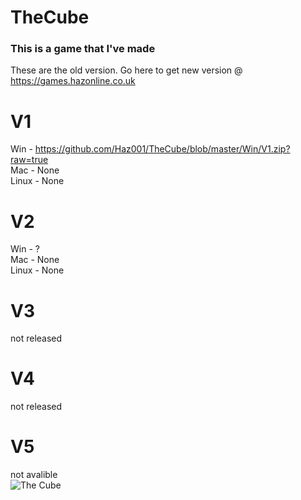 # TheCube
### This is a game that I've made
These are the old version.
Go here to get new version @ https://games.hazonline.co.uk

# V1
Win - https://github.com/Haz001/TheCube/blob/master/Win/V1.zip?raw=true <br/>
Mac - None<br/>
Linux - None<br/>
# V2
Win - ?<br/>
Mac - None<br/>
Linux - None<br/>
# V3
not released<br/>
# V4
not released<br/>
# V5
not avalible<br/>
![The Cube](http://games.hazonline.co.uk/Data/Images/Game/The_Cube/thecube2.bmp)
